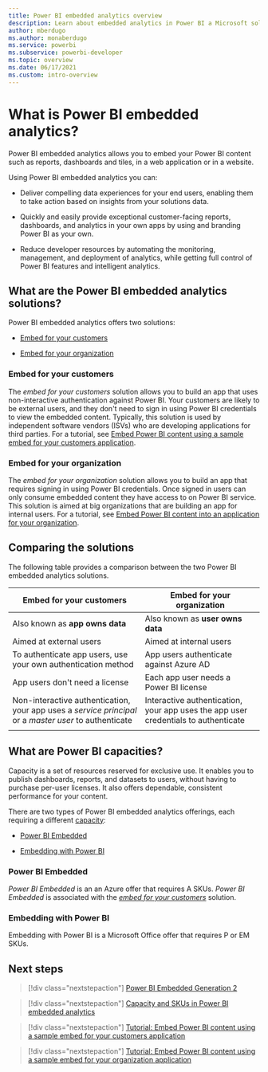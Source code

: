 ```yaml
---
title: Power BI embedded analytics overview
description: Learn about embedded analytics in Power BI a Microsoft solution for embedding BI content.
author: mberdugo
ms.author: monaberdugo
ms.service: powerbi
ms.subservice: powerbi-developer
ms.topic: overview
ms.date: 06/17/2021
ms.custom: intro-overview
---
```


# What is Power BI embedded analytics?

Power BI embedded analytics allows you to embed your Power BI content such as reports, dashboards and tiles, in a web application or in a website.

Using Power BI embedded analytics you can:

* Deliver compelling data experiences for your end users, enabling them to take action based on insights from your solutions data.

* Quickly and easily provide exceptional customer-facing reports, dashboards, and analytics in your own apps by using and branding Power BI as your own.

* Reduce developer resources by automating the monitoring, management, and deployment of analytics, while getting full control of Power BI features and intelligent analytics.

## What are the Power BI embedded analytics solutions?

Power BI embedded analytics offers two solutions:

* [Embed for your customers](#embed-for-your-customers)

* [Embed for your organization](#embed-for-your-organization)

### Embed for your customers

The *embed for your customers* solution allows you to build an app that uses non-interactive authentication against Power BI. Your customers are likely to be external users, and they don't need to sign in using Power BI credentials to view the embedded content. Typically, this solution is used by independent software vendors (ISVs) who are developing applications for third parties. For a tutorial, see [Embed Power BI content using a sample embed for your customers application](./embed-sample-for-customers.md).

### Embed for your organization

The *embed for your organization* solution allows you to build an app that requires signing in using Power BI credentials. Once signed in users can only consume embedded content they have access to on Power BI service. This solution is aimed at big organizations that are building an app for internal users. For a tutorial, see [Embed Power BI content into an application for your organization](./embed-sample-for-your-organization.md).

## Comparing the solutions

The following table provides a comparison between the two Power BI embedded analytics solutions.

|Embed for your customers  |Embed for your organization  |
|---------|---------|
|Also known as **app owns data**         |Also known as **user owns data**         |
|Aimed at external users         |Aimed at internal users         |
|To authenticate app users, use your own authentication method        |App users authenticate against Azure AD         |
|App users don't need a license         |Each app user needs a Power BI license         |
|Non-interactive authentication, your app uses a *service principal* or a *master user* to authenticate        |Interactive authentication, your app uses the app user credentials to authenticate         |
|   |   |

## What are Power BI capacities?

Capacity is a set of resources reserved for exclusive use. It enables you to publish dashboards, reports, and datasets to users, without having to purchase per-user licenses. It also offers dependable, consistent performance for your content.

There are two types of Power BI embedded analytics offerings, each requiring a different [capacity](./embedded-capacity.md):

* [Power BI Embedded](#power-bi-embedded)

* [Embedding with Power BI](#embedding-with-power-bi)

### Power BI Embedded

*Power BI Embedded* is an an Azure offer that requires A SKUs. *Power BI Embedded* is associated with the [*embed for your customers*](#embed-for-your-customers) solution.

### Embedding with Power BI

Embedding with Power BI is a Microsoft Office offer that requires P or EM SKUs.

## Next steps

> [!div class="nextstepaction"]
> [Power BI Embedded Generation 2](power-bi-embedded-generation-2.md)

>[!div class="nextstepaction"]
>[Capacity and SKUs in Power BI embedded analytics](embedded-capacity.md)

> [!div class="nextstepaction"]
> [Tutorial: Embed Power BI content using a sample embed for your customers application](embed-sample-for-customers.md)

> [!div class="nextstepaction"]
> [Tutorial: Embed Power BI content using a sample embed for your organization application](embed-sample-for-your-organization.md)